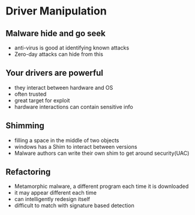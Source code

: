 # Driver Manipulation

## Malware hide and go seek

- anti-virus is good at identifying known attacks
- Zero-day attacks can hide from this

## Your drivers are powerful

- they interact between hardware and OS
- often trusted
- great target for exploit
- hardware interactions can contain sensitive info

## Shimming

- filling a space in the middle of two objects
- windows has a Shim to interact between versions
- Malware authors can write their own shim to get around security(UAC)

## Refactoring

- Metamorphic malware, a different program each time it is downloaded
- it may appear different each time
- can intelligently redesign itself
- difficult to match with signature based detection
